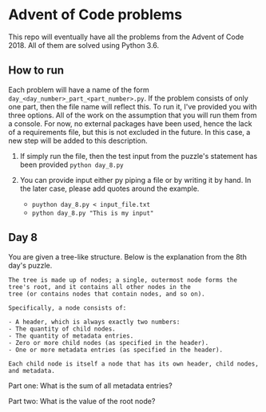 # Advent of Code problems

This repo will eventually have all the problems from the Advent of Code 2018. All of them are solved using Python 3.6.

## How to run
Each problem will have a name of the form `day_<day_number>_part_<part_number>.py`. If the problem consists of
only one part, then the file name will reflect this. To run it, I've provided you with three options. All of the work on
the assumption that you will run them from a console. For now, no external packages have been used, hence the lack of a
requirements file, but this is not excluded in the future. In this case, a new step will be added to this description.

1. If simply run the file, then the test input from the puzzle's statement has been provided
    `python day_8.py`

2. You can provide input either py piping a file or by writing it by hand. In the later case, please add quotes around
the example.
    * `puython day_8.py < input_file.txt`
    * `python day_8.py "This is my input"`
    

## Day 8
You are given a tree-like structure. Below is the explanation from the 8th day's puzzle.

```text
The tree is made up of nodes; a single, outermost node forms the tree's root, and it contains all other nodes in the 
tree (or contains nodes that contain nodes, and so on).

Specifically, a node consists of:

- A header, which is always exactly two numbers:
- The quantity of child nodes.
- The quantity of metadata entries.
- Zero or more child nodes (as specified in the header).
- One or more metadata entries (as specified in the header).

Each child node is itself a node that has its own header, child nodes, and metadata.
```

Part one: What is the sum of all metadata entries?


Part two: What is the value of the root node?